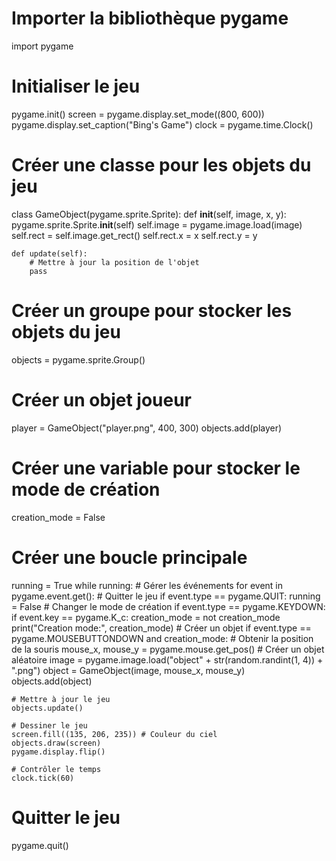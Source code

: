 # Importer la bibliothèque pygame
import pygame

# Initialiser le jeu
pygame.init()
screen = pygame.display.set_mode((800, 600))
pygame.display.set_caption("Bing's Game")
clock = pygame.time.Clock()

# Créer une classe pour les objets du jeu
class GameObject(pygame.sprite.Sprite):
    def __init__(self, image, x, y):
        pygame.sprite.Sprite.__init__(self)
        self.image = pygame.image.load(image)
        self.rect = self.image.get_rect()
        self.rect.x = x
        self.rect.y = y

    def update(self):
        # Mettre à jour la position de l'objet
        pass

# Créer un groupe pour stocker les objets du jeu
objects = pygame.sprite.Group()

# Créer un objet joueur
player = GameObject("player.png", 400, 300)
objects.add(player)

# Créer une variable pour stocker le mode de création
creation_mode = False

# Créer une boucle principale
running = True
while running:
    # Gérer les événements
    for event in pygame.event.get():
        # Quitter le jeu
        if event.type == pygame.QUIT:
            running = False
        # Changer le mode de création
        if event.type == pygame.KEYDOWN:
            if event.key == pygame.K_c:
                creation_mode = not creation_mode
                print("Creation mode:", creation_mode)
        # Créer un objet
        if event.type == pygame.MOUSEBUTTONDOWN and creation_mode:
            # Obtenir la position de la souris
            mouse_x, mouse_y = pygame.mouse.get_pos()
            # Créer un objet aléatoire
            image = pygame.image.load("object" + str(random.randint(1, 4)) + ".png")
            object = GameObject(image, mouse_x, mouse_y)
            objects.add(object)

    # Mettre à jour le jeu
    objects.update()

    # Dessiner le jeu
    screen.fill((135, 206, 235)) # Couleur du ciel
    objects.draw(screen)
    pygame.display.flip()

    # Contrôler le temps
    clock.tick(60)

# Quitter le jeu
pygame.quit()
